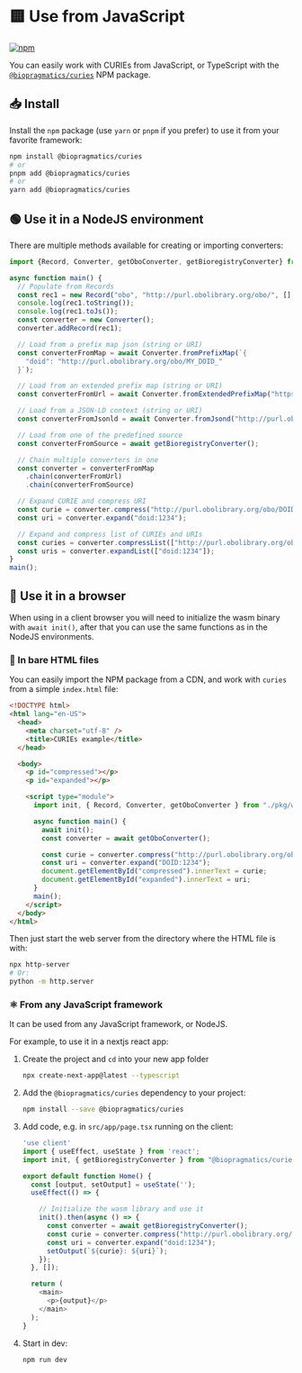 # 🟨 Use from JavaScript

[![npm](https://img.shields.io/npm/v/@biopragmatics/curies)](https://www.npmjs.com/package/@biopragmatics/curies)

You can easily work with CURIEs from JavaScript, or TypeScript with the [`@biopragmatics/curies`](https://www.npmjs.com/package/@biopragmatics/curies) NPM package.

## 📥️ Install

Install the `npm` package (use `yarn` or `pnpm` if you prefer) to use it from your favorite framework:

```bash
npm install @biopragmatics/curies
# or
pnpm add @biopragmatics/curies
# or
yarn add @biopragmatics/curies
```

## 🟢 Use it in a NodeJS environment

There are multiple methods available for creating or importing converters:

```javascript
import {Record, Converter, getOboConverter, getBioregistryConverter} from "@biopragmatics/curies";

async function main() {
  // Populate from Records
  const rec1 = new Record("obo", "http://purl.obolibrary.org/obo/", [], []);
  console.log(rec1.toString());
  console.log(rec1.toJs());
  const converter = new Converter();
  converter.addRecord(rec1);

  // Load from a prefix map json (string or URI)
  const converterFromMap = await Converter.fromPrefixMap(`{
    "doid": "http://purl.obolibrary.org/obo/MY_DOID_"
  }`);

  // Load from an extended prefix map (string or URI)
  const converterFromUrl = await Converter.fromExtendedPrefixMap("https://raw.githubusercontent.com/biopragmatics/bioregistry/main/exports/contexts/bioregistry.epm.json")

  // Load from a JSON-LD context (string or URI)
  const converterFromJsonld = await Converter.fromJsond("http://purl.obolibrary.org/meta/obo_context.jsonld");

  // Load from one of the predefined source
  const converterFromSource = await getBioregistryConverter();

  // Chain multiple converters in one
  const converter = converterFromMap
    .chain(converterFromUrl)
    .chain(converterFromSource)

  // Expand CURIE and compress URI
  const curie = converter.compress("http://purl.obolibrary.org/obo/DOID_1234");
  const uri = converter.expand("doid:1234");

  // Expand and compress list of CURIEs and URIs
  const curies = converter.compressList(["http://purl.obolibrary.org/obo/DOID_1234"]);
  const uris = converter.expandList(["doid:1234"]);
}
main();
```

## 🦊 Use it in a browser

When using in a client browser you will need to initialize the wasm binary with `await init()`, after that you can use the same functions as in the NodeJS environments.

### 🚀 In bare HTML files

You can easily import the NPM package from a CDN, and work with `curies` from a simple `index.html` file:

```html
<!DOCTYPE html>
<html lang="en-US">
  <head>
    <meta charset="utf-8" />
    <title>CURIEs example</title>
  </head>

  <body>
    <p id="compressed"></p>
    <p id="expanded"></p>

    <script type="module">
      import init, { Record, Converter, getOboConverter } from "./pkg/web.js";

      async function main() {
        await init();
        const converter = await getOboConverter();

        const curie = converter.compress("http://purl.obolibrary.org/obo/DOID_1234");
        const uri = converter.expand("DOID:1234");
        document.getElementById("compressed").innerText = curie;
        document.getElementById("expanded").innerText = uri;
      }
      main();
    </script>
  </body>
</html>
```

Then just start the web server from the directory where the HTML file is with:

```bash
npx http-server
# Or:
python -m http.server
```

### ⚛️ From any JavaScript framework

It can be used from any JavaScript framework, or NodeJS.

For example, to use it in a nextjs react app:

1. Create the project and `cd` into your new app folder

    ```bash
    npx create-next-app@latest --typescript
    ```

2. Add the `@biopragmatics/curies` dependency to your project:

    ```bash
    npm install --save @biopragmatics/curies
    ```

3. Add code, e.g. in `src/app/page.tsx` running on the client:

    ```typescript
    'use client'
    import { useEffect, useState } from 'react';
    import init, { getBioregistryConverter } from "@biopragmatics/curies";

    export default function Home() {
      const [output, setOutput] = useState('');
      useEffect(() => {

        // Initialize the wasm library and use it
        init().then(async () => {
          const converter = await getBioregistryConverter();
          const curie = converter.compress("http://purl.obolibrary.org/obo/DOID_1234");
          const uri = converter.expand("doid:1234");
          setOutput(`${curie}: ${uri}`);
        });
      }, []);

      return (
        <main>
          <p>{output}</p>
        </main>
      );
    }
    ```

4. Start in dev:

    ```bash
    npm run dev
    ```
